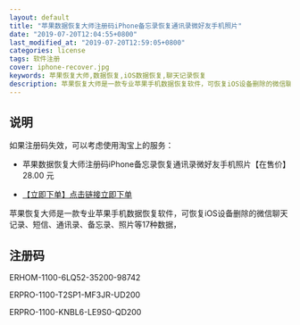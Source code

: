 ```yaml
---
layout: default
title: "苹果数据恢复大师注册码iPhone备忘录恢复通讯录微好友手机照片"
date: "2019-07-20T12:04:55+0800"
last_modified_at: "2019-07-20T12:59:05+0800"
categories: license
tags: 软件注册
cover: iphone-recover.jpg
keywords: 苹果恢复大师,数据恢复,iOS数据恢复,聊天记录恢复
description: 苹果恢复大师是一款专业苹果手机数据恢复软件，可恢复iOS设备删除的微信聊天记录、短信、通讯录、备忘录、照片等17种数据
---
```


## 说明

如果注册码失效，可以考虑使用淘宝上的服务：

* 苹果数据恢复大师注册码iPhone备忘录恢复通讯录微好友手机照片【在售价】28.00 元

* [【立即下单】点击链接立即下单](https://s.click.taobao.com/t?e=m%3D2%26s%3DfFkEAoI%2FphgcQipKwQzePOeEDrYVVa64LKpWJ%2Bin0XLjf2vlNIV67hP72wpbufJs8FptwqKhdbFFzjN9hD2WgqNloZYdv3EG6YKsWt4FgAKVoz8w%2F8flOF9EeTtntI440rU7bvMfl7FMW%2Bwiz4UxhqPNzK4VfCUDzRD18rVfQC7Qi04ZWz7rmcIq0jlEj0BmrzNJcXzzm%2FHN0sefRRlOrg%3D%3D&scm=null&pvid=null&app_pvid=59590_11.8.95.60_407_1563595592133&ptl=floorId:17741;app_pvid:59590_11.8.95.60_407_1563595592133&union_lens=lensId:0b0f6818_0e81_16c0d77f477_c56e)

苹果恢复大师是一款专业苹果手机数据恢复软件，可恢复iOS设备删除的微信聊天记录、短信、通讯录、备忘录、照片等17种数据，

## 注册码

ERHOM-1100-6LQ52-35200-98742

ERPRO-1100-T2SP1-MF3JR-UD200

ERPRO-1100-KNBL6-LE9S0-QD200
